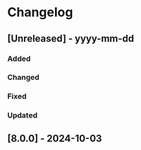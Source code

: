 # Changelog
## [Unreleased] - yyyy-mm-dd

### Added

### Changed

### Fixed

### Updated

## [8.0.0] - 2024-10-03
